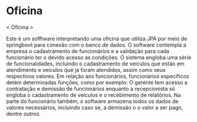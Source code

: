 # Oficina

< Oficina >

Este é um sofftware interpretando uma oficina que utiliza JPA por meio de springboot para conexão com o banco de dados. O software contempla a empresa o cadastramento de funcionários e a validação para cada funcionário ter o devido acesso as condições. O sistema engloba uma série de funcionalidades, incluindo o cadastramento de veículos que estão em atendimento e veículos que já foram atendidos, assim como seus respectivos valores. Em relação aos funcionários, funcionários específicos detém determinadas funções, como por exemplo: O gerente tem acesso a contratação e demissão de funcionários enquanto a recepcionista só engloba o cadastramento de veículos e o recebimento de relatórios. Na parte do funcionário também, o software armazena todos os dados de valores necessários, incluindo caso se, a demissão o o valor a ser pago, dentre outros.
